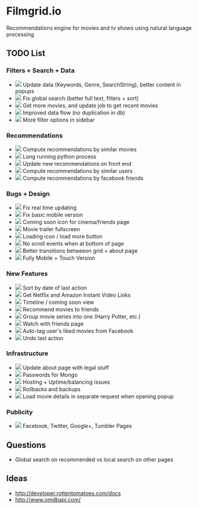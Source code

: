 # Filmgrid.io

Recommendations engine for movies and tv shows using natural language processing


## TODO List

### Filters + Search + Data
* ![](https://tr.im/m1m9N) Update data (Keywords, Genre, SearchString), better content in popups
* ![](https://tr.im/1sYDP) Fix global search (better full text, filters + sort)
* ![](https://tr.im/1sYDP) Get more movies, and update job to get recent movies
* ![](https://tr.im/3GIP7) Improved data flow (no duplication in db)
* ![](https://tr.im/3GIP7) More filter options in sidebar

### Recommendations
* ![](https://tr.im/m1m9N) Compute recommendations by similar movies
* ![](https://tr.im/m1m9N) Long running python process
* ![](https://tr.im/m1m9N) Update new recommendations on front end
* ![](https://tr.im/3GIP7) Compute recommendations by similar users
* ![](https://tr.im/3GIP7) Compute recommendations by facebook friends

### Bugs + Design
* ![](https://tr.im/ecHSB) Fix real time updating
* ![](https://tr.im/ecHSB) Fix basic mobile version
* ![](https://tr.im/m1m9N) Coming soon icon for cinema/friends page
* ![](https://tr.im/m1m9N) Movie trailer fullscreen
* ![](https://tr.im/m1m9N) Loading icon / load more button
* ![](https://tr.im/m1m9N) No scroll events when at bottom of page
* ![](https://tr.im/m1m9N) Better transitions betweeon grid + about page
* ![](https://tr.im/1sYDP) Fully Mobile + Touch Version

### New Features
* ![](https://tr.im/m1m9N) Sort by date of last action
* ![](https://tr.im/m1m9N) Get Netflix and Amazon Instant Video Links
* ![](https://tr.im/1sYDP) Timeline / coming soon view
* ![](https://tr.im/3GIP7) Recommend movies to friends
* ![](https://tr.im/3GIP7) Group movie series into one (Harry Potter, etc.)
* ![](https://tr.im/3GIP7) Watch with friends page
* ![](https://tr.im/3GIP7) Auto-tag user's liked movies from Facebook
* ![](https://tr.im/3GIP7) Undo last action

### Infrastructure
* ![](https://tr.im/ecHSB) Update about page with legal stuff
* ![](https://tr.im/ecHSB) Passwords for Mongo
* ![](https://tr.im/ecHSB) Hosting + Uptime/balancing issues
* ![](https://tr.im/1sYDP) Rollbacks and backups
* ![](https://tr.im/3GIP7) Load movie details in separate request when opening popup

### Publicity
* ![](https://tr.im/1sYDP) Facebook, Twitter, Google+, Tumbler Pages


## Questions

* Global search on recommended vs local search on other pages


## Ideas
* http://developer.rottentomatoes.com/docs
* http://www.omdbapi.com/


<!--
TAGS:
* https://tr.im/ecHSB  -  alpha
* https://tr.im/m1m9N  -  beta
* https://tr.im/1sYDP  -  1.0
* https://tr.im/3GIP7  -  future
-->
